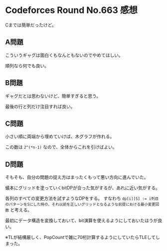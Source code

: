 # Codeforces Round No.663 感想

Cまでは簡単だったけど。

## A問題

こういうギャグは面白くもなんともないのでやめてほしい。

順列なら何でも良い。

## B問題

ギャグだとは思わないけど、簡単すぎると思う。

最後の行と列だけ注目すれば良い。

## C問題

小さい順に両端から埋めていけば、木グラフが作れる。

この数は `2^(*n-1)` なので、全体からこれを引けばよい。

## D問題

そもそも、自分の問題の捉え方はまったくもって悪い方向に進んでいた。

蟻本にグリッドを塗っていくbitDPが合った気がするが、あれに近い気がする。

各列のすべての変更方法を試すようなDPをする。
すなわち `dp[i][S] := i列目のパターンをSにした時の、それ以前を正しいグリッドとなるような前提における最小変更回数`
と考える。

最初にデータ構造を変換しておいて、bit演算を使えるようにしておいたほうが良い。

※TLが結構厳しく、PopCountで雑に70桁計算するようにしていたらTLEしてしまった。

